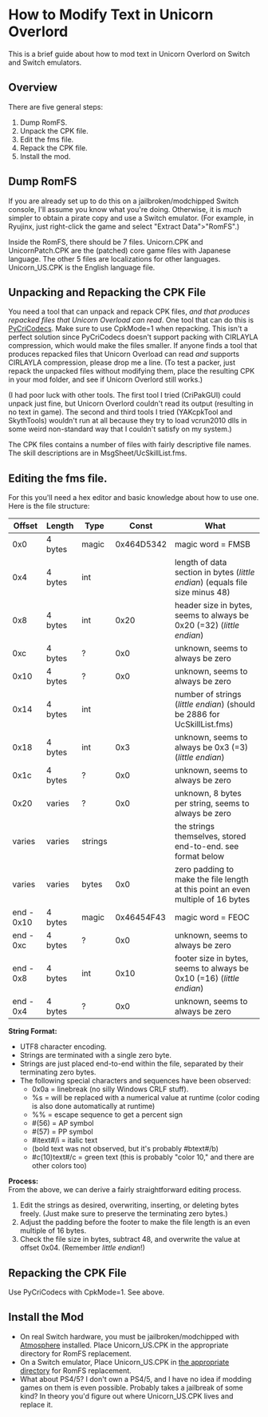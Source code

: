 # How to Modify Text in Unicorn Overlord

This is a brief guide about how to mod text in Unicorn Overlord on Switch and Switch emulators.

## Overview

There are five general steps:
1. Dump RomFS.
2. Unpack the CPK file.
3. Edit the fms file.
4. Repack the CPK file.
5. Install the mod.

## Dump RomFS

If you are already set up to do this on a jailbroken/modchipped Switch console, I'll assume you know what you're doing. Otherwise, it is *much* simpler to obtain a pirate copy and use a Switch emulator. (For example, in Ryujinx, just right-click the game and select "Extract Data">"RomFS".)

Inside the RomFS, there should be 7 files. Unicorn.CPK and UnicornPatch.CPK are the (patched) core game files with Japanese language. The other 5 files are localizations for other languages. Unicorn_US.CPK is the English language file.

## Unpacking and Repacking the CPK File

You need a tool that can unpack and repack CPK files, *and that produces repacked files that Unicorn Overload can read*. One tool that can do this is [PyCriCodecs](https://github.com/Youjose/PyCriCodecs). Make sure to use CpkMode=1 when repacking. This isn't a perfect solution since PyCriCodecs doesn't support packing with CIRLAYLA compression, which would make the files smaller. If anyone finds a tool that produces repacked files that Unicorn Overload can read *and* supports CIRLAYLA compression, please drop me a line. (To test a packer, just repack the unpacked files without modifying them, place the resulting CPK in your mod folder, and see if Unicorn Overlord still works.)

(I had poor luck with other tools. The first tool I tried (CriPakGUI) could unpack just fine, but Unicorn Overlord couldn't read its output (resulting in no text in game). The second and third tools I tried (YAKcpkTool and SkythTools) wouldn't run at all because they try to load vcrun2010 dlls in some weird non-standard way that I couldn't satisfy on my system.)

The CPK files contains a number of files with fairly descriptive file names. The skill descriptions are in MsgSheet/UcSkillList.fms.

## Editing the fms file.

For this you'll need a hex editor and basic knowledge about how to use one. Here is the file structure:

| Offset  | Length | Type | Const | What |
| ------------- | ------------- | ------------- | ------------- | ------------- | 
| 0x0 | 4 bytes | magic | 0x464D5342 | magic word = FMSB |
| 0x4 | 4 bytes | int | | length of data section in bytes (*little endian*) (equals file size minus 48) |
| 0x8 | 4 bytes | int | 0x20 | header size in bytes, seems to always be 0x20 (=32) (*little endian*) |
| 0xc | 4 bytes | ? | 0x0 | unknown, seems to always be zero |
| 0x10 | 4 bytes | ? | 0x0 | unknown, seems to always be zero |
| 0x14 | 4 bytes | int | | number of strings (*little endian*) (should be 2886 for UcSkillList.fms) |
| 0x18 | 4 bytes | int | 0x3 | unknown, seems to always be 0x3 (=3) (*little endian*) |
| 0x1c | 4 bytes | ? | 0x0 | unknown, seems to always be zero |
| 0x20 | varies | ? | 0x0 | unknown, 8 bytes per string, seems to always be zero |
| varies | varies | strings | | the strings themselves, stored end-to-end. see format below |
| varies | varies | bytes | 0x0 | zero padding to make the file length at this point an even multiple of 16 bytes |
| end - 0x10 | 4 bytes | magic | 0x46454F43 | magic word = FEOC |
| end - 0xc | 4 bytes | ? | 0x0 | unknown, seems to always be zero |
| end - 0x8 | 4 bytes | int | 0x10 | footer size in bytes, seems to always be 0x10 (=16) (*little endian*) |
| end - 0x4 | 4 bytes | ? | 0x0 | unknown, seems to always be zero |

**String Format:**
- UTF8 character encoding.
- Strings are terminated with a single zero byte.
- Strings are just placed end-to-end within the file, separated by their terminating zero bytes.
- The following special characters and sequences have been observed:
  - 0x0a = linebreak (no silly Windows CRLF stuff).
  - %s = will be replaced with a numerical value at runtime (color coding is also done automatically at runtime)
  - %% = escape sequence to get a percent sign
  - #(56) = AP symbol
  - #(57) = PP symbol
  - #itext#/i = italic text
  - (bold text was not observed, but it's probably #btext#/b)
  - #c(10)text#/c = green text (this is probably "color 10," and there are other colors too)

**Process:**  
From the above, we can derive a fairly straightforward editing process.
1. Edit the strings as desired, overwriting, inserting, or deleting bytes freely. (Just make sure to preserve the terminating zero bytes.)
2. Adjust the padding before the footer to make the file length is an even multiple of 16 bytes.
3. Check the file size in bytes, subtract 48, and overwrite the value at offset 0x04. (Remember *little endian*!)

## Repacking the CPK File
Use PyCriCodecs with CpkMode=1. See above.

## Install the Mod
- On real Switch hardware, you must be jailbroken/modchipped with [Atmosphere](https://github.com/Atmosphere-NX/Atmosphere/releases) installed. Place Unicorn_US.CPK in the appropriate directory for RomFS replacement.
- On a Switch emulator, Place Unicorn_US.CPK in [the appropriate directory](https://github.com/Ryujinx/Ryujinx/wiki/Ryujinx-Setup-&-Configuration-Guide#managing-mods) for RomFS replacement.
- What about PS4/5? I don't own a PS4/5, and I have no idea if modding games on them is even possible. Probably takes a jailbreak of some kind? In theory you'd figure out where Unicorn_US.CPK lives and replace it.
